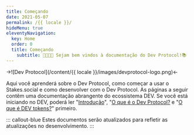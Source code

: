 ```yaml
---
title: Começando
date: 2021-05-07
permalink: /{{ locale }}/
hideMenu: true
eleventyNavigation:
  key: Home
  order: 0
  title: Começando
	subtitle: 🧑‍💻👩‍💻 Sejam bem vindos à documentação do Dev Protocol!📚
---
```


->![Dev Protocol](/content/{{ locale }}/images/devprotocol-logo.png)<-

Aqui você aprenderá sobre o Dev Protocol, como começar a usar o Stakes.social e como desenvolver com o Dev Protocol.
As páginas a seguir contêm uma documentação abrangente do ecossistema DEV.
Se você está iniciando no DEV, poderá ler "[Introdução](introduction)", "[O que é o Dev Protocol?](introduction/what-is-devprotocol) e "[O que é DEV tokens?](introduction/devtoken)" primeiro.

::: callout-blue
Estes documentos serão atualizados para refletir as atualizações no desenvolvimento.
:::
